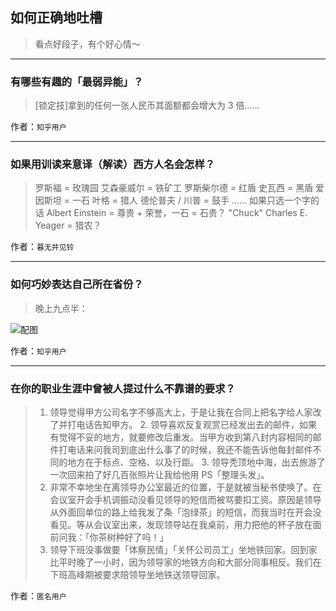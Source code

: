 ## 如何正确地吐槽

> 看点好段子，有个好心情～


 
---

### 有哪些有趣的「最弱异能」？

> [锁定技]拿到的任何一张人民币其面额都会增大为 3 倍……


作者：`知乎用户`

---

### 如果用训读来意译（解读）西方人名会怎样？

> 罗斯福 = 玫瑰园
> 艾森豪威尔 = 铁矿工
> 罗斯柴尔德 = 红盾
> 史瓦西 = 黑盾
> 爱因斯坦 = 一石
> 叶格 = 猎人
> 德伦普夫 / 川普 = 鼓手
> ……
> 如果只选一个字的话
> Albert Einstein = 尊贵 + 荣誉，一石 = 石贵？
> "Chuck" Charles E. Yeager = 猎农？


作者：`暮无井见铃`

---

### 如何巧妙表达自己所在省份？

> 晚上九点半：



![配图](http://pic1.zhimg.com/70/v2-874e91945b7f4b6b00711d0464eb638c_b.jpg)


作者：`知乎用户`

---

### 在你的职业生涯中曾被人提过什么不靠谱的要求？

> 1. 领导觉得甲方公司名字不够高大上，于是让我在合同上把名字给人家改了并打电话告知甲方。
> 2. 领导喜欢反复观赏已经发出去的邮件，如果有觉得不妥的地方，就要修改后重发。当甲方收到第八封内容相同的邮件打电话来问我司到底出什么事了的时候，我还不能告诉他每封邮件不同的地方在于标点、空格、以及行距。
> 3. 领导秃顶地中海，出去旅游了一次回来拍了好几百张照片让我给他用 PS「整理头发」。
> 4. 非常不幸地坐在离领导办公室最近的位置，于是就被当秘书使唤了。在会议室开会手机调振动没看见领导的短信而被骂要扣工资。原因是领导从外面回单位的路上给我发了条「泡绿茶」的短信，而我当时在开会没看见。等从会议室出来，发现领导站在我桌前，用力把他的杯子放在面前问我：「你茶树种好了吗！」
> 5. 领导下班没事做要「体察民情」「关怀公司员工」坐地铁回家。回到家比平时晚了一小时，因为领导家的地铁方向和大部分同事相反。我们在下班高峰期被要求陪领导坐地铁送领导回家。


作者：`匿名用户`